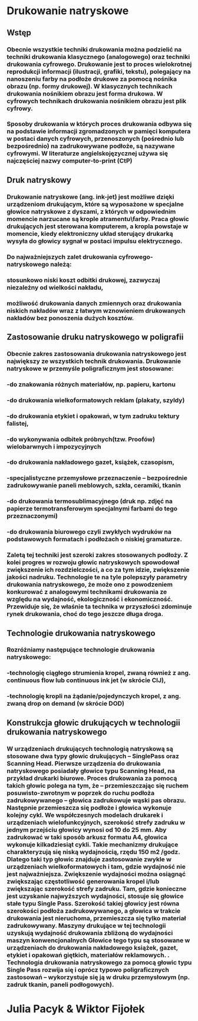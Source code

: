 # **Drukowanie natryskowe**

## Wstęp
### Obecnie wszystkie techniki drukowania można podzielić na techniki drukowania klasycznego (analogowego) oraz techniki drukowania cyfrowego. Drukowanie jest to proces wielokrotnej reprodukcji informacji (ilustracji, grafiki, tekstu), polegający na nanoszeniu farby na podłoże drukowe za pomocą nośnika obrazu (np. formy drukowej). W klasycznych technikach drukowania nośnikiem obrazu jest forma drukowa. W cyfrowych technikach drukowania nośnikiem obrazu jest plik cyfrowy.
### 
### Sposoby drukowania w których proces drukowania odbywa się na podstawie informacji zgromadzonych w pamięci komputera w postaci danych cyfrowych, przenoszonych (pośrednio lub bezpośrednio) na zadrukowywane podłoże, są nazywane cyfrowymi. W literaturze angielskojęzycznej używa się najczęściej nazwy computer-to-print (CtP)

## Druk natryskowy

### Drukowanie natryskowe (ang. ink-jet) jest możliwe dzięki urządzeniom drukującym, które są wyposażone w specjalne głowice natryskowe z dyszami, z których w odpowiednim momencie narzucane są krople atramentu\farby. Praca głowic drukujących jest sterowana komputerem, a kropla powstaje w momencie, kiedy elektroniczny układ sterujący drukarką wysyła do głowicy sygnał w postaci impulsu elektrycznego.
### Do najważniejszych zalet drukowania cyfrowego-natryskowego należą:
### stosunkowo niski koszt odbitki drukowej, zazwyczaj niezależny od wielkości nakładu,
### możliwość drukowania danych zmiennych oraz drukowania niskich nakładów wraz z łatwym wznowieniem drukowanych nakładów bez ponoszenia dużych kosztów.

## Zastosowanie druku natryskowego w poligrafii

### Obecnie zakres zastosowania drukowania natryskowego jest największy ze wszystkich technik drukowania. Drukowanie natryskowe w przemyśle poligraficznym jest stosowane:
### 	-do znakowania różnych materiałów, np. papieru, kartonu
### 	-do drukowania wielkoformatowych reklam (plakaty, szyldy)
### 	-do drukowania etykiet i opakowań, w tym zadruku tektury falistej,
### 	-do wykonywania odbitek próbnych(tzw. Proofów) wielobarwnych i impozycyjnych
### 	-do drukowania nakładowego gazet, książek, czasopism,
### 	-specjalistyczne przemysłowe przeznaczenie – bezpośrednie zadrukowywanie paneli meblowych, szkła, ceramiki, tkanin
### 	-do drukowania termosublimacyjnego (druk np. zdjęć na papierze termotransferowym specjalnymi farbami do tego przeznaczonymi)
### 	-do drukowania biurowego czyli zwykłych wydruków na podstawowych formatach i podłożach o niskiej gramaturze.

### Zaletą tej techniki jest szeroki zakres stosowanych podłoży. Z kolei progres w rozwoju głowic natryskowych spowodował zwiększenie ich rozdzielczości, a co za tym idzie, zwiększenie jakości nadruku. Technologie te na tyle polepszyły parametry drukowania natryskowego, że może ono z powodzeniem konkurować z analogowymi technikami drukowania ze względu na wydajność, ekologiczność i ekonomiczność. Przewiduje się, że właśnie ta technika w przyszłości zdominuje rynek drukowania, choć do tego jeszcze długa droga.
### 
## Technologie drukowania natryskowego

### Rozróżniamy następujące technologie drukowania natryskowego:
### 	-technologię ciągłego strumienia kropel, zwaną również z ang. continuous flow lub continuous ink jet (w skrócie CIJ),
### 	-technologię kropli na żądanie/pojedynczych kropel, z ang. zwaną drop on demand (w skrócie DOD)

## Konstrukcja głowic drukujących w technologii drukowania natryskowego

### W urządzeniach drukujących technologią natryskową są stosowane dwa typy głowic drukujących – SinglePass oraz Scanning Head. Pierwsze urządzenia do drukowania natryskowego posiadały głowice typu Scanning Head, na przykład drukarki biurowe. Proces drukowania za pomocą takich głowic polega na tym, że – przemieszczając się ruchem posuwisto-zwrotnym w poprzek do ruchu podłoża zadrukowywanego – głowica zadrukowuje wąski pas obrazu. Następnie przemieszcza się podłoże i głowica wykonuje kolejny cykl. We współczesnych modelach drukarek i urządzeniach wielofunkcyjnych, szerokość strefy zadruku w jednym przejściu głowicy wynosi od 10 do 25 mm. Aby zadrukować w taki sposób arkusz formatu A4, głowica wykonuje kilkadziesiąt cykli. Takie mechanizmy drukujące charakteryzują się niską wydajnością, rzędu 150 m2 /godz. Dlatego taki typ głowic znajduje zastosowanie zwykle w urządzeniach wielkoformatowych i tam, gdzie wydajność nie jest najważniejsza. Zwiększenie wydajności można osiągnąć zwiększając częstotliwość generowania kropel i/lub zwiększając szerokość strefy zadruku. Tam, gdzie konieczne jest uzyskanie najwyższych wydajności, stosuje się głowice stałe typu Single Pass. Szerokość takiej głowicy jest równa szerokości podłoża zadrukowywanego, a głowica w trakcie drukowania jest nieruchoma, przemieszcza się tylko materiał zadrukowywany. Maszyny drukujące w tej technologii uzyskują wydajność drukowania zbliżoną do wydajności maszyn konwencjonalnych Głowice tego typu są stosowane w urządzeniach do drukowania nakładowego książek, gazet, etykiet i opakowań giętkich, materiałów reklamowych. . Technologia drukowania natryskowego za pomocą głowic typu Single Pass rozwija się i oprócz typowo poligraficznych zastosowań – wykorzystuje się ją w druku przemysłowym (np. zadruk tkanin, paneli podłogowych).
# Julia Pacyk & Wiktor Fijołek
